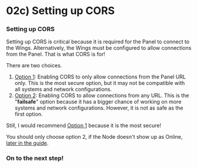 # 02c) Setting up CORS

### Setting up CORS

Setting up CORS is critical because it is required for the Panel to connect to the Wings. Alternatively, the Wings must be configured to allow connections from the Panel. That is what CORS is for!

There are two choices.

1. [Option 1](02ca-cors-option-1-secure.md): Enabling CORS to only allow connections from the Panel URL only. This is the most secure option, but it may not be compatible with all systems and network configurations.
2. [Option 2](02cb-cors-option-2-failsafe.md): Enabling CORS to allow connections from any URL. This is the "**failsafe**" option because it has a bigger chance of working on more systems and network configurations. However, it is not as safe as the first option.

Still, I would recommend [Option 1](02ca-cors-option-1-secure.md) because it is the most secure!

You should only choose option 2, if the Node doesn't show up as Online, [later in the guide](../../04-connecting-the-wings/04c-final-touches.md).

### On to the next step!
